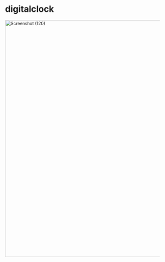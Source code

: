 # digitalclock
<img width="768" height="768" alt="Screenshot (120)" src="https://github.com/user-attachments/assets/a7e3ef6f-10ea-4d39-99ac-77ba67f85c81" />
